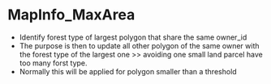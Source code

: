 # MapInfo_MaxArea

- Identify forest type of largest polygon that share the same owner_id
- The purpose is then to update all other polygon of the same owner with the forest type of the largest one >> avoiding one small land parcel have too many forst type.
- Normally this will be applied for polygon smaller than a threshold

